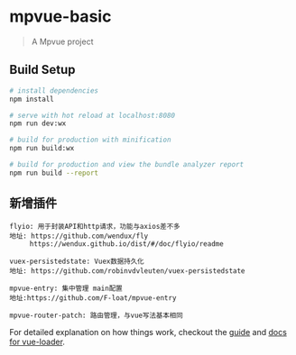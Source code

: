 # mpvue-basic

> A Mpvue project

## Build Setup

``` bash
# install dependencies
npm install

# serve with hot reload at localhost:8080
npm run dev:wx

# build for production with minification
npm run build:wx

# build for production and view the bundle analyzer report
npm run build --report
```
## 新增插件
```
flyio: 用于封装API和http请求，功能与axios差不多 
地址: https://github.com/wendux/fly
     https://wendux.github.io/dist/#/doc/flyio/readme

vuex-persistedstate: Vuex数据持久化
地址: https://github.com/robinvdvleuten/vuex-persistedstate

mpvue-entry: 集中管理 main配置
地址:https://github.com/F-loat/mpvue-entry

mpvue-router-patch: 路由管理，与vue写法基本相同
```
For detailed explanation on how things work, checkout the [guide](http://vuejs-templates.github.io/webpack/) and [docs for vue-loader](http://vuejs.github.io/vue-loader).
